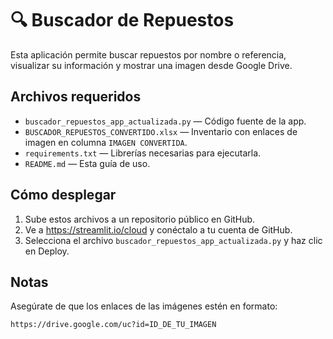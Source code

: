 
# 🔍 Buscador de Repuestos

Esta aplicación permite buscar repuestos por nombre o referencia, visualizar su información y mostrar una imagen desde Google Drive.

## Archivos requeridos

- `buscador_repuestos_app_actualizada.py` — Código fuente de la app.
- `BUSCADOR_REPUESTOS_CONVERTIDO.xlsx` — Inventario con enlaces de imagen en columna `IMAGEN CONVERTIDA`.
- `requirements.txt` — Librerías necesarias para ejecutarla.
- `README.md` — Esta guía de uso.

## Cómo desplegar

1. Sube estos archivos a un repositorio público en GitHub.
2. Ve a https://streamlit.io/cloud y conéctalo a tu cuenta de GitHub.
3. Selecciona el archivo `buscador_repuestos_app_actualizada.py` y haz clic en Deploy.

## Notas

Asegúrate de que los enlaces de las imágenes estén en formato:

```
https://drive.google.com/uc?id=ID_DE_TU_IMAGEN
```
